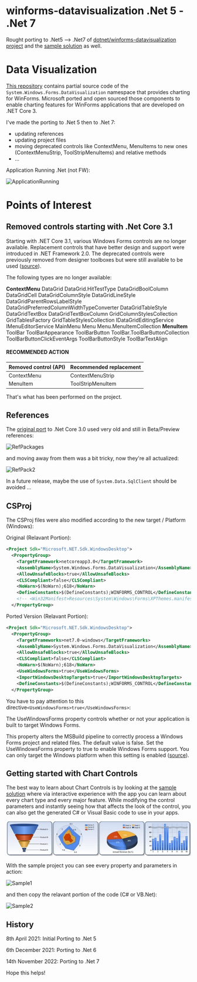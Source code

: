 # winforms-datavisualization .Net 5 - .Net 7
 Rought porting to .Net5 --> .Net7 of [dotnet/winforms-datavisualization project](https://github.com/dotnet/winforms-datavisualization) and the [sample solution](https://github.com/AngeloCresta/winforms-datavisualization-net5/tree/main/sample) as well. 
 
# Data Visualization
[This repository](https://github.com/AngeloCresta/winforms-datavisualization-net5) contains partial source code of the `System.Windows.Forms.DataVisualization` namespace that provides charting for WinForms. 
Microsoft ported and open sourced those components to enable charting features for WinForms applications that are developed on .NET Core 3.

I've made the porting to .Net 5 then to .Net 7:
- updating references
- updating project files
- moving deprecated controls like ContextMenu, MenuItems to new ones (ContextMenuStrip, ToolStripMenuItems) and relative methods
- ...

Application Running .Net (not FW):

![ApplicationRunning](https://user-images.githubusercontent.com/12256319/115564835-2480c380-a2b9-11eb-9d32-879855f5f4c3.PNG)

# Points of Interest

## Removed controls starting with .Net Core 3.1
Starting with .NET Core 3.1, various Windows Forms controls are no longer available. Replacement controls that have better design and support were introduced in .NET Framework 2.0. The deprecated controls were previously removed from designer toolboxes but were still available to be used ([source](https://docs.microsoft.com/en-us/dotnet/core/compatibility/3.1)).

The following types are no longer available:

**ContextMenu**
DataGrid
DataGrid.HitTestType
DataGridBoolColumn
DataGridCell
DataGridColumnStyle
DataGridLineStyle
DataGridParentRowsLabelStyle
DataGridPreferredColumnWidthTypeConverter
DataGridTableStyle
DataGridTextBox
DataGridTextBoxColumn
GridColumnStylesCollection
GridTablesFactory
GridTableStylesCollection
IDataGridEditingService
IMenuEditorService
MainMenu
Menu
Menu.MenuItemCollection
**MenuItem**
ToolBar
ToolBarAppearance
ToolBarButton
ToolBar.ToolBarButtonCollection
ToolBarButtonClickEventArgs
ToolBarButtonStyle
ToolBarTextAlign

#### RECOMMENDED ACTION
Removed control (API)|Recommended replacement
---------------------|-----------------------
ContextMenu|ContextMenuStrip	
MenuItem|ToolStripMenuItem	

That's what has been performed on the project.

## References
The [original port](https://github.com/dotnet/winforms-datavisualization) to .Net Core 3.0 used very old and still in Beta/Preview references:

![RefPackages](https://user-images.githubusercontent.com/12256319/115697948-60bd2e00-a364-11eb-96a3-4de0586dc830.PNG)

and moving away from them was a bit tricky, now they're all actualized:

![RefPack2](https://user-images.githubusercontent.com/12256319/115698475-f1940980-a364-11eb-8a2f-fa5782250268.PNG)

In a future release, maybe the use of `System.Data.SqlClient` should be avoided ...

## CSProj
The CSProj files were also modified according to the new target / Platform (Windows):

Original (Relavant Portion):
```xml
<Project Sdk="Microsoft.NET.Sdk.WindowsDesktop">
  <PropertyGroup>
    <TargetFramework>netcoreapp3.0</TargetFramework>
    <AssemblyName>System.Windows.Forms.DataVisualization</AssemblyName>
    <AllowUnsafeBlocks>true</AllowUnsafeBlocks>
    <CLSCompliant>false</CLSCompliant>
    <NoWarn>$(NoWarn);618</NoWarn>
    <DefineConstants>$(DefineConstants);WINFORMS_CONTROL</DefineConstants>
    <!-- <Win32Manifest>Resources\System\Windows\Forms\XPThemes.manifest</Win32Manifest> -->
  </PropertyGroup>
  ```
  
Ported Version (Relavant Portion):
```xml
<Project Sdk="Microsoft.NET.Sdk.WindowsDesktop">
  <PropertyGroup>
    <TargetFrameworks>net7.0-windows</TargetFrameworks>
    <AssemblyName>System.Windows.Forms.DataVisualization</AssemblyName>
    <AllowUnsafeBlocks>true</AllowUnsafeBlocks>
    <CLSCompliant>false</CLSCompliant>
    <NoWarn>$(NoWarn);618</NoWarn>
    <UseWindowsForms>true</UseWindowsForms>
    <ImportWindowsDesktopTargets>true</ImportWindowsDesktopTargets>
    <DefineConstants>$(DefineConstants);WINFORMS_CONTROL</DefineConstants>
  </PropertyGroup>
```

You have to pay attention to this directive`<UseWindowsForms>true</UseWindowsForms>`:

The UseWindowsForms property controls whether or not your application is built to target Windows Forms. 

This property alters the MSBuild pipeline to correctly process a Windows Forms project and related files. The default value is false. Set the UseWindowsForms property to true to enable Windows Forms support. You can only target the Windows platform when this setting is enabled ([source](https://docs.microsoft.com/en-us/dotnet/core/project-sdk/msbuild-props-desktop#usewindowsforms)).
    
## Getting started with Chart Controls
The best way to learn about Chart Controls is by looking at the [sample solution](https://github.com/AngeloCresta/winforms-datavisualization-net5/tree/main/sample) where via interactive experience with the app you can learn about every chart type and every major feature. While modifying the control parameters and instantly seeing how that affects the look of the control, you can also get the generated C# or Visual Basic code to use in your apps.

![Chart Controls](sample-screenshot.png)

With the sample project you can see every property and parameters in action:

![Sample1](https://user-images.githubusercontent.com/12256319/115695599-3cf8e880-a362-11eb-920f-c412780baa03.PNG)

and then copy the relavant portion of the code (C# or VB.Net):

![Sample2](https://user-images.githubusercontent.com/12256319/115695886-729dd180-a362-11eb-9662-3981e1072dd6.PNG)


## History
8th April 2021:     Initial Porting to .Net 5

6th December 2021:  Porting to .Net 6

14th November 2022: Porting to .Net 7


Hope this helps!
